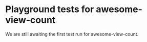 # Playground tests for awesome-view-count
We are still awaiting the first test run for awesome-view-count.
